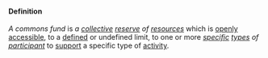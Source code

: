 #### Definition

*A commons fund* is *a [collective](https://github.com/gcassel/Modular-Organizing-Terminology/blob/master/compound-terms/commons-fund.md) [reserve](https://github.com/gcassel/Modular-Organizing-Terminology/blob/master/terms/reserve.md) of [resources](https://github.com/gcassel/Modular-Organizing-Terminology/blob/master/terms/resource.md)* which is [openly](https://github.com/gcassel/Modular-Organizing-Terminology/blob/master/terms/open.md) [accessible](https://github.com/gcassel/Modular-Organizing-Terminology/blob/master/terms/access.md), to a [defined](https://github.com/gcassel/Modular-Organizing-Terminology/blob/master/terms/define.md) or undefined limit, to one or more *[specific](https://github.com/gcassel/Modular-Organizing-Terminology/blob/master/terms/specific.md) [types](https://github.com/gcassel/Modular-Organizing-Terminology/blob/master/terms/type.md) of [participant](https://github.com/gcassel/Modular-Organizing-Terminology/blob/master/terms/participate.md)* to [support](https://github.com/gcassel/Modular-Organizing-Terminology/blob/master/terms/support.md) a specific type of [activity](https://github.com/gcassel/Modular-Organizing-Terminology/blob/master/terms/activity.md).
